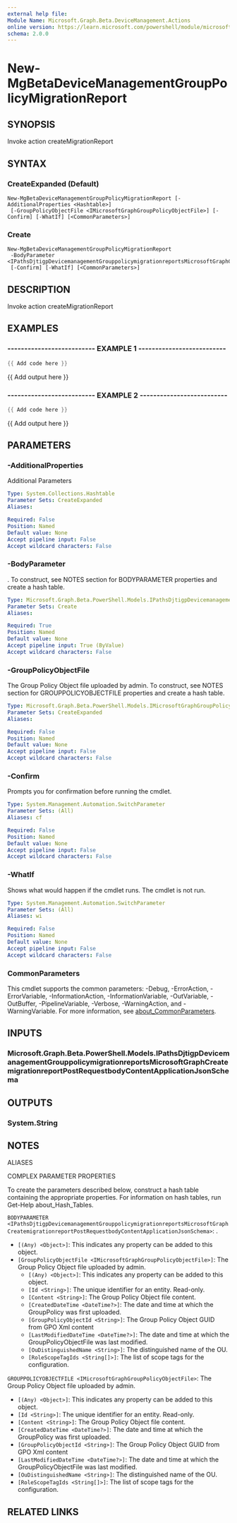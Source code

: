 ```yaml
---
external help file:
Module Name: Microsoft.Graph.Beta.DeviceManagement.Actions
online version: https://learn.microsoft.com/powershell/module/microsoft.graph.beta.devicemanagement.actions/new-mgbetadevicemanagementgrouppolicymigrationreport
schema: 2.0.0
---
```


# New-MgBetaDeviceManagementGroupPolicyMigrationReport

## SYNOPSIS
Invoke action createMigrationReport

## SYNTAX

### CreateExpanded (Default)
```
New-MgBetaDeviceManagementGroupPolicyMigrationReport [-AdditionalProperties <Hashtable>]
 [-GroupPolicyObjectFile <IMicrosoftGraphGroupPolicyObjectFile>] [-Confirm] [-WhatIf] [<CommonParameters>]
```

### Create
```
New-MgBetaDeviceManagementGroupPolicyMigrationReport
 -BodyParameter <IPathsDjtigpDevicemanagementGrouppolicymigrationreportsMicrosoftGraphCreatemigrationreportPostRequestbodyContentApplicationJsonSchema>
 [-Confirm] [-WhatIf] [<CommonParameters>]
```

## DESCRIPTION
Invoke action createMigrationReport

## EXAMPLES

### -------------------------- EXAMPLE 1 --------------------------
```powershell
{{ Add code here }}
```

{{ Add output here }}

### -------------------------- EXAMPLE 2 --------------------------
```powershell
{{ Add code here }}
```

{{ Add output here }}

## PARAMETERS

### -AdditionalProperties
Additional Parameters

```yaml
Type: System.Collections.Hashtable
Parameter Sets: CreateExpanded
Aliases:

Required: False
Position: Named
Default value: None
Accept pipeline input: False
Accept wildcard characters: False
```

### -BodyParameter
.
To construct, see NOTES section for BODYPARAMETER properties and create a hash table.

```yaml
Type: Microsoft.Graph.Beta.PowerShell.Models.IPathsDjtigpDevicemanagementGrouppolicymigrationreportsMicrosoftGraphCreatemigrationreportPostRequestbodyContentApplicationJsonSchema
Parameter Sets: Create
Aliases:

Required: True
Position: Named
Default value: None
Accept pipeline input: True (ByValue)
Accept wildcard characters: False
```

### -GroupPolicyObjectFile
The Group Policy Object file uploaded by admin.
To construct, see NOTES section for GROUPPOLICYOBJECTFILE properties and create a hash table.

```yaml
Type: Microsoft.Graph.Beta.PowerShell.Models.IMicrosoftGraphGroupPolicyObjectFile
Parameter Sets: CreateExpanded
Aliases:

Required: False
Position: Named
Default value: None
Accept pipeline input: False
Accept wildcard characters: False
```

### -Confirm
Prompts you for confirmation before running the cmdlet.

```yaml
Type: System.Management.Automation.SwitchParameter
Parameter Sets: (All)
Aliases: cf

Required: False
Position: Named
Default value: None
Accept pipeline input: False
Accept wildcard characters: False
```

### -WhatIf
Shows what would happen if the cmdlet runs.
The cmdlet is not run.

```yaml
Type: System.Management.Automation.SwitchParameter
Parameter Sets: (All)
Aliases: wi

Required: False
Position: Named
Default value: None
Accept pipeline input: False
Accept wildcard characters: False
```

### CommonParameters
This cmdlet supports the common parameters: -Debug, -ErrorAction, -ErrorVariable, -InformationAction, -InformationVariable, -OutVariable, -OutBuffer, -PipelineVariable, -Verbose, -WarningAction, and -WarningVariable. For more information, see [about_CommonParameters](http://go.microsoft.com/fwlink/?LinkID=113216).

## INPUTS

### Microsoft.Graph.Beta.PowerShell.Models.IPathsDjtigpDevicemanagementGrouppolicymigrationreportsMicrosoftGraphCreatemigrationreportPostRequestbodyContentApplicationJsonSchema

## OUTPUTS

### System.String

## NOTES

ALIASES

COMPLEX PARAMETER PROPERTIES

To create the parameters described below, construct a hash table containing the appropriate properties. For information on hash tables, run Get-Help about_Hash_Tables.


`BODYPARAMETER <IPathsDjtigpDevicemanagementGrouppolicymigrationreportsMicrosoftGraphCreatemigrationreportPostRequestbodyContentApplicationJsonSchema>`: .
  - `[(Any) <Object>]`: This indicates any property can be added to this object.
  - `[GroupPolicyObjectFile <IMicrosoftGraphGroupPolicyObjectFile>]`: The Group Policy Object file uploaded by admin.
    - `[(Any) <Object>]`: This indicates any property can be added to this object.
    - `[Id <String>]`: The unique identifier for an entity. Read-only.
    - `[Content <String>]`: The Group Policy Object file content.
    - `[CreatedDateTime <DateTime?>]`: The date and time at which the GroupPolicy was first uploaded.
    - `[GroupPolicyObjectId <String>]`: The Group Policy Object GUID from GPO Xml content
    - `[LastModifiedDateTime <DateTime?>]`: The date and time at which the GroupPolicyObjectFile was last modified.
    - `[OuDistinguishedName <String>]`: The distinguished name of the OU.
    - `[RoleScopeTagIds <String[]>]`: The list of scope tags for the configuration.

`GROUPPOLICYOBJECTFILE <IMicrosoftGraphGroupPolicyObjectFile>`: The Group Policy Object file uploaded by admin.
  - `[(Any) <Object>]`: This indicates any property can be added to this object.
  - `[Id <String>]`: The unique identifier for an entity. Read-only.
  - `[Content <String>]`: The Group Policy Object file content.
  - `[CreatedDateTime <DateTime?>]`: The date and time at which the GroupPolicy was first uploaded.
  - `[GroupPolicyObjectId <String>]`: The Group Policy Object GUID from GPO Xml content
  - `[LastModifiedDateTime <DateTime?>]`: The date and time at which the GroupPolicyObjectFile was last modified.
  - `[OuDistinguishedName <String>]`: The distinguished name of the OU.
  - `[RoleScopeTagIds <String[]>]`: The list of scope tags for the configuration.

## RELATED LINKS

